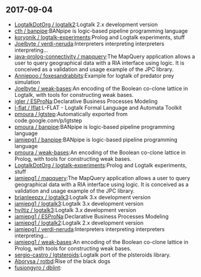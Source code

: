 ## 2017-09-04

* [LogtalkDotOrg / logtalk2](https://github.com/LogtalkDotOrg/logtalk2):Logtalk 2.x development version
* [cth / banpipe](https://github.com/cth/banpipe):BANpipe is logic-based pipeline programming language
* [koryonik / logtalk-experiments](https://github.com/koryonik/logtalk-experiments):Prolog and Logtalk experiments, stuff
* [Joelbyte / verdi-neruda](https://github.com/Joelbyte/verdi-neruda):Interpreters interpreting interpreters interpreting...
* [java-prolog-connectivity / mapquery](https://github.com/java-prolog-connectivity/mapquery):The MapQuery application allows a user to query geographical data with a RIA interface using logic. It is conceived as a validation and usage example of the JPC library.
* [Anniepoo / foxesandrabbits](https://github.com/Anniepoo/foxesandrabbits):Example for logtalk of predator prey simulation
* [Joelbyte / weak-bases](https://github.com/Joelbyte/weak-bases):An encoding of the Boolean co-clone lattice in Logtalk, with tools for constructing weak bases.
* [igler / ESProNa](https://github.com/igler/ESProNa):Declarative Business Processes Modeling
* [l-flat / lflat](https://github.com/l-flat/lflat):L-FLAT - Logtalk Formal Language and Automata Toolkit
* [pmoura / lgtstep](https://github.com/pmoura/lgtstep):Automatically exported from code.google.com/p/lgtstep
* [pmoura / banpipe](https://github.com/pmoura/banpipe):BANpipe is logic-based pipeline programming language
* [jamiepg1 / banpipe](https://github.com/jamiepg1/banpipe):BANpipe is logic-based pipeline programming language
* [pmoura / weak-bases](https://github.com/pmoura/weak-bases):An encoding of the Boolean co-clone lattice in Prolog, with tools for constructing weak bases.
* [LogtalkDotOrg / logtalk-experiments](https://github.com/LogtalkDotOrg/logtalk-experiments):Prolog and Logtalk experiments, stuff
* [jamiepg1 / mapquery](https://github.com/jamiepg1/mapquery):The MapQuery application allows a user to query geographical data with a RIA interface using logic. It is conceived as a validation and usage example of the JPC library.
* [brianleepzx / logtalk3](https://github.com/brianleepzx/logtalk3):Logtalk 3.x development version
* [jamiepg1 / logtalk3](https://github.com/jamiepg1/logtalk3):Logtalk 3.x development version
* [hyiltiz / logtalk3](https://github.com/hyiltiz/logtalk3):Logtalk 3.x development version
* [jamiepg1 / ESProNa](https://github.com/jamiepg1/ESProNa):Declarative Business Processes Modeling
* [jamiepg1 / logtalk2](https://github.com/jamiepg1/logtalk2):Logtalk 2.x development version
* [jamiepg1 / verdi-neruda](https://github.com/jamiepg1/verdi-neruda):Interpreters interpreting interpreters interpreting...
* [jamiepg1 / weak-bases](https://github.com/jamiepg1/weak-bases):An encoding of the Boolean co-clone lattice in Prolog, with tools for constructing weak bases.
* [sergio-castro / lgtsteroids](https://github.com/sergio-castro/lgtsteroids):Logtalk port of the plsteroids library.
* [Aborysa / rotbd](https://github.com/Aborysa/rotbd):Rise of the black dogs
* [fusiongyro / dblint](https://github.com/fusiongyro/dblint):
